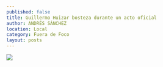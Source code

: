 ```yaml
---
published: false
title: Guillermo Huizar bosteza durante un acto oficial
author: ANDRÉS SÁNCHEZ
location: Local
category: Fuera de Foco
layout: posts
---
```


![](http://i.imgur.com/BJueFoBm.jpg)
